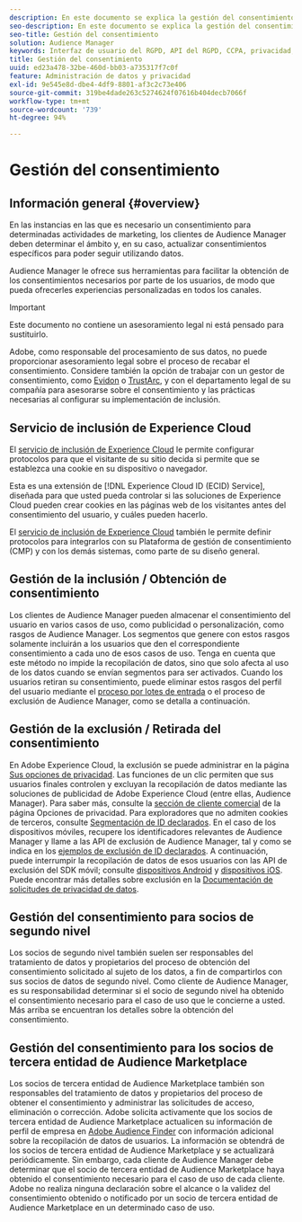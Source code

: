 ```yaml
---
description: En este documento se explica la gestión del consentimiento en Audience Manager.
seo-description: En este documento se explica la gestión del consentimiento en Audience Manager.
seo-title: Gestión del consentimiento
solution: Audience Manager
keywords: Interfaz de usuario del RGPD, API del RGPD, CCPA, privacidad, consentimiento
title: Gestión del consentimiento
uuid: ed23a478-32be-460d-bb03-a735317f7c0f
feature: Administración de datos y privacidad
exl-id: 9e545e8d-dbe4-4df9-8801-af3c2c73e406
source-git-commit: 319be4dade263c5274624f07616b404decb7066f
workflow-type: tm+mt
source-wordcount: '739'
ht-degree: 94%

---
```


# Gestión del consentimiento

## Información general {#overview}

En las instancias en las que es necesario un consentimiento para determinadas actividades de marketing, los clientes de Audience Manager deben determinar el ámbito y, en su caso, actualizar consentimientos específicos para poder seguir utilizando datos.

Audience Manager le ofrece sus herramientas para facilitar la obtención de los consentimientos necesarios por parte de los usuarios, de modo que pueda ofrecerles experiencias personalizadas en todos los canales.

>[!IMPORTANT]
>
> Este documento no contiene un asesoramiento legal ni está pensado para sustituirlo.
>
> Adobe, como responsable del procesamiento de sus datos, no puede proporcionar asesoramiento legal sobre el proceso de recabar el consentimiento. Considere también la opción de trabajar con un gestor de consentimiento, como [Evidon](https://theblog.adobe.com/evidon-builds-gdpr-universal-consent-integration-with-launch-by-adobe/) o [TrustArc](https://theblog.adobe.com/trustarc-builds-consent-integration-launch-adobe/), y con el departamento legal de su compañía para asesorarse sobre el consentimiento y las prácticas necesarias al configurar su implementación de inclusión.

## Servicio de inclusión de Experience Cloud

El [servicio de inclusión de Experience Cloud](https://experienceleague.adobe.com/docs/id-service/using/implementation/opt-in-service/optin-overview.html) le permite configurar protocolos para que el visitante de su sitio decida si permite que se establezca una cookie en su dispositivo o navegador.

Esta es una extensión de [!DNL Experience Cloud ID (ECID) Service], diseñada para que usted pueda controlar si las soluciones de Experience Cloud pueden crear cookies en las páginas web de los visitantes antes del consentimiento del usuario, y cuáles pueden hacerlo.

El [servicio de inclusión de Experience Cloud](https://experienceleague.adobe.com/docs/id-service/using/implementation/opt-in-service/optin-overview.html) también le permite definir protocolos para integrarlos con su Plataforma de gestión de consentimiento (CMP) y con los demás sistemas, como parte de su diseño general.

## Gestión de la inclusión / Obtención de consentimiento

Los clientes de Audience Manager pueden almacenar el consentimiento del usuario en varios casos de uso, como publicidad o personalización, como rasgos de Audience Manager. Los segmentos que genere con estos rasgos solamente incluirán a los usuarios que den el correspondiente consentimiento a cada uno de esos casos de uso. Tenga en cuenta que este método no impide la recopilación de datos, sino que solo afecta al uso de los datos cuando se envían segmentos para ser activados. Cuando los usuarios retiran su consentimiento, puede eliminar estos rasgos del perfil del usuario mediante el [proceso por lotes de entrada](../../integration/sending-audience-data/batch-data-transfer-explained/inbound-file-contents.md) o el proceso de exclusión de Audience Manager, como se detalla a continuación.

## Gestión de la exclusión / Retirada del consentimiento

En Adobe Experience Cloud, la exclusión se puede administrar en la página [Sus opciones de privacidad](https://www.adobe.com/es/privacy/opt-out.html#customeruse). Las funciones de un clic permiten que sus usuarios finales controlen y excluyan la recopilación de datos mediante las soluciones de publicidad de Adobe Experience Cloud (entre ellas, Audience Manager). Para saber más, consulte la [sección de cliente comercial](https://www.adobe.com/privacy/opt-out.html#customeruse) de la página Opciones de privacidad. Para exploradores que no admiten cookies de terceros, consulte [Segmentación de ID declarados](../../features/declared-ids.md#declared-id-targeting). En el caso de los dispositivos móviles, recupere los identificadores relevantes de Audience Manager y llame a las API de exclusión de Audience Manager, tal y como se indica en los [ejemplos de exclusión de ID declarados](../../features/declared-ids.md#opt-out-examples). A continuación, puede interrumpir la recopilación de datos de esos usuarios con las API de exclusión del SDK móvil; consulte [dispositivos Android](https://experienceleague.adobe.com/docs/mobile-services/android/gdpr-privacy-android/privacy.html) y [dispositivos iOS](https://experienceleague.adobe.com/docs/mobile-services/ios/privacy-gdpr-ios/privacy.html). Puede encontrar más detalles sobre exclusión en la [Documentación de solicitudes de privacidad de datos](../../overview/data-security-and-privacy/data-privacy-requests.md).

## Gestión del consentimiento para socios de segundo nivel

Los socios de segundo nivel también suelen ser responsables del tratamiento de datos y propietarios del proceso de obtención del consentimiento solicitado al sujeto de los datos, a fin de compartirlos con sus socios de datos de segundo nivel. Como cliente de Audience Manager, es su responsabilidad determinar si el socio de segundo nivel ha obtenido el consentimiento necesario para el caso de uso que le concierne a usted. Más arriba se encuentran los detalles sobre la obtención del consentimiento.

## Gestión del consentimiento para los socios de tercera entidad de Audience Marketplace

Los socios de tercera entidad de Audience Marketplace también son responsables del tratamiento de datos y propietarios del proceso de obtener el consentimiento y administrar las solicitudes de acceso, eliminación o corrección. Adobe solicita activamente que los socios de tercera entidad de Audience Marketplace actualicen su información de perfil de empresa en [Adobe Audience Finder](https://www.adobe-audience-finder.com/) con información adicional sobre la recopilación de datos de usuarios. La información se obtendrá de los socios de tercera entidad de Audience Marketplace y se actualizará periódicamente. Sin embargo, cada cliente de Audience Manager debe determinar que el socio de tercera entidad de Audience Marketplace haya obtenido el consentimiento necesario para el caso de uso de cada cliente. Adobe no realiza ninguna declaración sobre el alcance o la validez del consentimiento obtenido o notificado por un socio de tercera entidad de Audience Marketplace en un determinado caso de uso.
